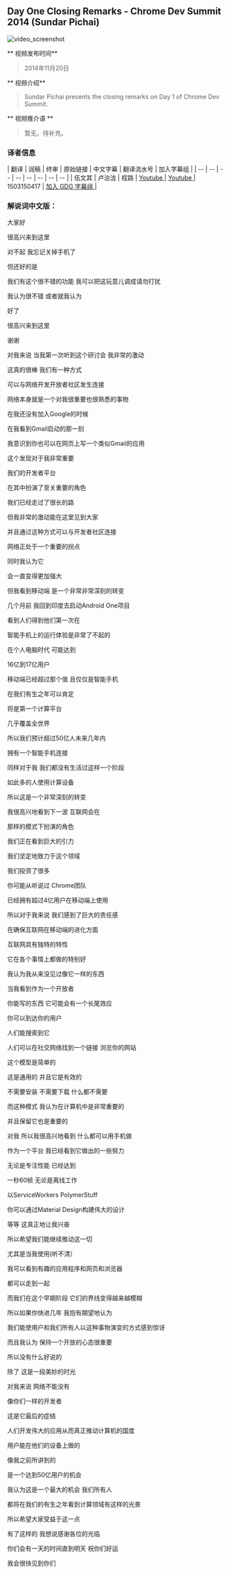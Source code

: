 ## Day One Closing Remarks - Chrome Dev Summit 2014 (Sundar Pichai)

![video_screenshot](images/ztHMwIAbZ5M.jpg)

** 视频发布时间**
 
> 2014年11月20日

** 视频介绍**

> Sundar Pichai presents the closing remarks on Day 1 of Chrome Dev Summit.

** 视频推介语 **

>  暂无，待补充。


### 译者信息

| 翻译 | 润稿 | 终审 | 原始链接 | 中文字幕 |  翻译流水号  |  加入字幕组  |
| -- | -- | -- | -- | -- |  -- | -- | -- |
| 伍文其 | 卢治泷 | 程路 | [ Youtube ]( https://www.youtube.com/watch?v=BVWAk661NL8 )  |  [ Youtube ]( https://www.youtube.com/watch?v=FZ0_BHIAAaA ) | 1503150417 | [ 加入 GDG 字幕组 ]( http://www.gfansub.com/join_translator )  |



### 解说词中文版：

大家好 


很高兴来到这里



对不起  我忘记关掉手机了  


但还好的是 


我们有这个很不错的功能  我可以把这玩意儿调成请勿打扰


我认为很不错 或者就我认为


好了


很高兴来到这里


谢谢


对我来说 当我第一次听到这个研讨会 我非常的激动


这真的很棒 我们有一种方式


可以与网络开发开放者社区发生连接


网络本身就是一个对我很重要也很熟悉的事物


在我还没有加入Google的时候


在我看到Gmail启动的那一刻


我意识到你也可以在网页上写一个类似Gmail的应用


这个发现对于我非常重要


我们的开发者平台


在其中扮演了至关重要的角色


我们已经走过了很长的路


但我非常的激动能在这里见到大家


并且通过这种方式可以与开发者社区连接


网络正处于一个重要的拐点


同时我认为它


会一直变得更加强大


但我看到移动端 是一个非常非常深刻的转变


几个月前 我回到印度去启动Android One项目


看到人们得到他们第一次在


智能手机上的运行体验是非常了不起的


在个人电脑时代  可能达到


16亿到17亿用户


移动端已经超过那个值 且仅仅是智能手机


在我们有生之年可以肯定


将是第一个计算平台


几乎覆盖全世界


所以我们预计超过50亿人未来几年内


拥有一个智能手机连接


同样对于我  我们都没有生活过这样一个阶段


如此多的人使用计算设备


所以这是一个非常深刻的转变  


我很高兴地看到下一波 互联网会在


那样的模式下扮演的角色


我们正在看到巨大的引力


我们坚定地致力于这个领域


我们投资了很多


你可能从听说过 Chrome团队


已经拥有超过4亿用户在移动端上使用


所以对于我来说 我们感到了巨大的责任感


在确保互联网在移动端的进化方面


互联网具有独特的特性


它在各个事情上都做的特别好


我认为我从来没见过像它一样的东西


当我看到作为一个开放者


你能写的东西  它可能会有一个长尾效应


你可以到达你的用户


人们能搜索到它


人们可以在社交网络找到一个链接 浏览你的网站


这个模型是简单的


这是通用的 并且它是有效的


不需要安装 不需要下载 什么都不需要


而这种模式 我认为在计算机中是非常重要的


并且保留它也是重要的


对我 所以我很高兴地看到 什么都可以用手机做  


作为一个平台 我已经看到它做出的一些努力


无论是专注性能 已经达到


一秒60帧 无论是离线工作


以ServiceWorkers PolymerStuff


你可以通过Material Design构建伟大的设计


等等 这真正地让我兴奋


所以希望我们能继续推动这一切


尤其是当我使用(听不清）  


我可以看到有趣的应用程序和网页和浏览器


都可以走到一起


而我们在这个早期阶段  它们的界线变得越来越模糊


所以如果你快进几年 我抱有期望地认为


我们能使用户和我们所有人以这种事物演变的方式感到惊讶


而且我认为 保持一个开放的心态很重要


所以没有什么好说的


除了  这是一段美妙的时光


对我来说  网络不能没有


像你们一样的开发者


这是它最后的症结


人们开发伟大的应用从而真正推动计算机的国度


用户能在他们的设备上做的


像我之前所讲到的 


是一个达到50亿用户的机会


我认为这是一个最大的机会  我们所有人


都将在我们的有生之年看到计算领域有这样的光景


所以希望大家受益于这一点


有了这样的 我想说感谢各位的光临


你们会有一天的时间直到明天  祝你们好运


我会很快见到你们






